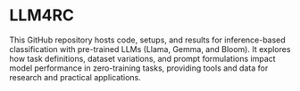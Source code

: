 # LLM4RC
This GitHub repository hosts code, setups, and results for inference-based classification with pre-trained LLMs (Llama, Gemma, and Bloom). It explores how task definitions, dataset variations, and prompt formulations impact model performance in zero-training tasks, providing tools and data for research and practical applications.
